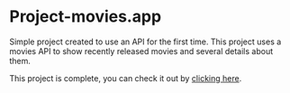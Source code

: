# Project-movies.app
 Simple project created to use an API for the first time. This project uses a movies API to show recently released movies and several details about them.
 
 This project is complete, you can check it out by [clicking here](https://luisa-movieapp.netlify.app/).
 
